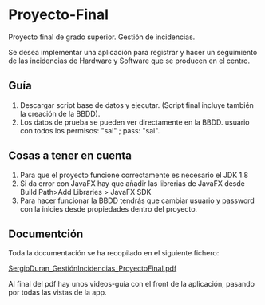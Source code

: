 # Proyecto-Final
Proyecto final de grado superior. Gestión de incidencias. 

Se desea implementar una aplicación para registrar y hacer un seguimiento de las 
incidencias de Hardware y Software que se producen en el centro.

## Guía

1. Descargar script base de datos y ejecutar. (Script final incluye también la creación de la BBDD).
2. Los datos de prueba se pueden ver directamente en la BBDD.
   usuario con todos los permisos: "sai" ; pass: "sai".
 

## Cosas a tener en cuenta

1. Para que el proyecto funcione correctamente es necesario el JDK 1.8
2. Si da error con JavaFX hay que añadir las librerias de JavaFX desde Build Path>Add Libraries > JavaFX SDK
3. Para hacer funcionar la BBDD tendrás que cambiar usuario y password con la inicies desde propiedades dentro del proyecto. 

## Documentción
 Toda la documentación se ha recopilado en el siguiente fichero: 
 
  [SergioDuran_GestiónIncidencias_ProyectoFinal.pdf](https://github.com/sergiodurancazorla/ProyectoFinal/files/6902289/SergioDuran_GestionIncidencias_ProyectoFinal.pdf)
 
 Al final del pdf hay unos videos-guía con el front de la aplicación, pasando por todas las vistas de la app.
 



